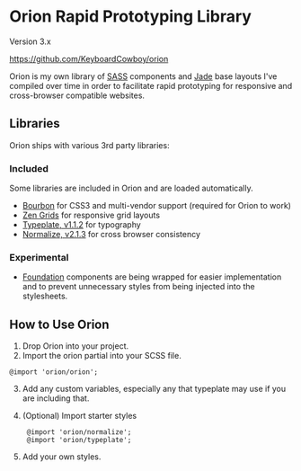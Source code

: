 # Orion Rapid Prototyping Library
Version 3.x

https://github.com/KeyboardCowboy/orion

Orion is my own library of [SASS](http://sass-lang.com/) components and [Jade](http://jade-lang.com/) base layouts I've compiled
over time in order to facilitate rapid prototyping for responsive and
cross-browser compatible websites.

## Libraries
Orion ships with various 3rd party libraries:

### Included
Some libraries are included in Orion and are loaded automatically.
- [Bourbon](http://bourbon.io) for CSS3 and multi-vendor support (required for Orion to work)
- [Zen Grids](http://zengrids.com) for responsive grid layouts
- [Typeplate, v1.1.2](http://typeplate.com) for typography
- [Normalize, v2.1.3](http://necolas.github.io/normalize.css) for cross browser consistency

### Experimental
- [Foundation](http://foundation.zurb.com/docs/sass.html) components are being wrapped for easier implementation and to prevent unnecessary styles from being injected into the stylesheets.


## How to Use Orion
1. Drop Orion into your project.
2. Import the orion partial into your SCSS file.

  `@import 'orion/orion';`

3. Add any custom variables, especially any that typeplate may use if you are including that.

3. (Optional) Import starter styles

        @import 'orion/normalize';
        @import 'orion/typeplate';

4. Add your own styles.
